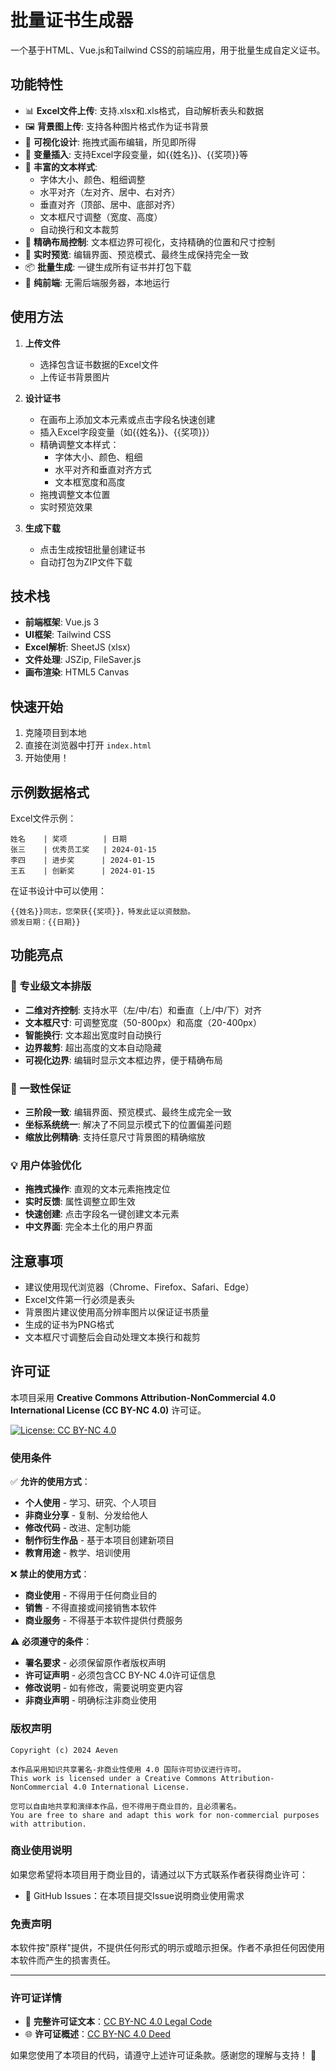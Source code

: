 # 批量证书生成器

一个基于HTML、Vue.js和Tailwind CSS的前端应用，用于批量生成自定义证书。

## 功能特性

- 📊 **Excel文件上传**: 支持.xlsx和.xls格式，自动解析表头和数据
- 🖼️ **背景图上传**: 支持各种图片格式作为证书背景
- 🎨 **可视化设计**: 拖拽式画布编辑，所见即所得
- 📝 **变量插入**: 支持Excel字段变量，如{{姓名}}、{{奖项}}等
- 🎯 **丰富的文本样式**: 
  - 字体大小、颜色、粗细调整
  - 水平对齐（左对齐、居中、右对齐）
  - 垂直对齐（顶部、居中、底部对齐）
  - 文本框尺寸调整（宽度、高度）
  - 自动换行和文本裁剪
- 📐 **精确布局控制**: 文本框边界可视化，支持精确的位置和尺寸控制
- 🔄 **实时预览**: 编辑界面、预览模式、最终生成保持完全一致
- 📦 **批量生成**: 一键生成所有证书并打包下载
- 💾 **纯前端**: 无需后端服务器，本地运行

## 使用方法

1. **上传文件**
   - 选择包含证书数据的Excel文件
   - 上传证书背景图片

2. **设计证书**
   - 在画布上添加文本元素或点击字段名快速创建
   - 插入Excel字段变量（如{{姓名}}、{{奖项}}）
   - 精确调整文本样式：
     - 字体大小、颜色、粗细
     - 水平对齐和垂直对齐方式
     - 文本框宽度和高度
   - 拖拽调整文本位置
   - 实时预览效果

3. **生成下载**
   - 点击生成按钮批量创建证书
   - 自动打包为ZIP文件下载

## 技术栈

- **前端框架**: Vue.js 3
- **UI框架**: Tailwind CSS
- **Excel解析**: SheetJS (xlsx)
- **文件处理**: JSZip, FileSaver.js
- **画布渲染**: HTML5 Canvas

## 快速开始

1. 克隆项目到本地
2. 直接在浏览器中打开 `index.html`
3. 开始使用！

## 示例数据格式

Excel文件示例：
```
姓名    | 奖项        | 日期
张三    | 优秀员工奖   | 2024-01-15
李四    | 进步奖      | 2024-01-15
王五    | 创新奖      | 2024-01-15
```

在证书设计中可以使用：
```
{{姓名}}同志，您荣获{{奖项}}，特发此证以资鼓励。
颁发日期：{{日期}}
```

## 功能亮点

### 🎨 专业级文本排版
- **二维对齐控制**: 支持水平（左/中/右）和垂直（上/中/下）对齐
- **文本框尺寸**: 可调整宽度（50-800px）和高度（20-400px）
- **智能换行**: 文本超出宽度时自动换行
- **边界裁剪**: 超出高度的文本自动隐藏
- **可视化边界**: 编辑时显示文本框边界，便于精确布局

### 🔄 一致性保证
- **三阶段一致**: 编辑界面、预览模式、最终生成完全一致
- **坐标系统统一**: 解决了不同显示模式下的位置偏差问题
- **缩放比例精确**: 支持任意尺寸背景图的精确缩放

### 💡 用户体验优化
- **拖拽式操作**: 直观的文本元素拖拽定位
- **实时反馈**: 属性调整立即生效
- **快速创建**: 点击字段名一键创建文本元素
- **中文界面**: 完全本土化的用户界面

## 注意事项

- 建议使用现代浏览器（Chrome、Firefox、Safari、Edge）
- Excel文件第一行必须是表头
- 背景图片建议使用高分辨率图片以保证证书质量
- 生成的证书为PNG格式
- 文本框尺寸调整后会自动处理文本换行和裁剪

## 许可证

本项目采用 **Creative Commons Attribution-NonCommercial 4.0 International License (CC BY-NC 4.0)** 许可证。

[![License: CC BY-NC 4.0](https://img.shields.io/badge/License-CC%20BY--NC%204.0-lightgrey.svg)](https://creativecommons.org/licenses/by-nc/4.0/)

### 使用条件

✅ **允许的使用方式**：
- **个人使用** - 学习、研究、个人项目
- **非商业分享** - 复制、分发给他人
- **修改代码** - 改进、定制功能
- **制作衍生作品** - 基于本项目创建新项目
- **教育用途** - 教学、培训使用

❌ **禁止的使用方式**：
- **商业使用** - 不得用于任何商业目的
- **销售** - 不得直接或间接销售本软件
- **商业服务** - 不得基于本软件提供付费服务

⚠️ **必须遵守的条件**：
- **署名要求** - 必须保留原作者版权声明
- **许可证声明** - 必须包含CC BY-NC 4.0许可证信息
- **修改说明** - 如有修改，需要说明变更内容
- **非商业声明** - 明确标注非商业使用

### 版权声明

```
Copyright (c) 2024 Aeven

本作品采用知识共享署名-非商业性使用 4.0 国际许可协议进行许可。
This work is licensed under a Creative Commons Attribution-NonCommercial 4.0 International License.

您可以自由地共享和演绎本作品，但不得用于商业目的，且必须署名。
You are free to share and adapt this work for non-commercial purposes with attribution.
```

### 商业使用说明

如果您希望将本项目用于商业目的，请通过以下方式联系作者获得商业许可：
- 💬 GitHub Issues：在本项目提交Issue说明商业使用需求

### 免责声明

本软件按"原样"提供，不提供任何形式的明示或暗示担保。作者不承担任何因使用本软件而产生的损害责任。

---

### 许可证详情

- 📄 **完整许可证文本**：[CC BY-NC 4.0 Legal Code](https://creativecommons.org/licenses/by-nc/4.0/legalcode.zh-Hans)
- 🌐 **许可证概述**：[CC BY-NC 4.0 Deed](https://creativecommons.org/licenses/by-nc/4.0/deed.zh)

如果您使用了本项目的代码，请遵守上述许可证条款。感谢您的理解与支持！ 🙏